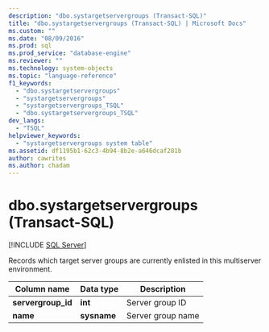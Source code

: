 ```yaml
---
description: "dbo.systargetservergroups (Transact-SQL)"
title: "dbo.systargetservergroups (Transact-SQL) | Microsoft Docs"
ms.custom: ""
ms.date: "08/09/2016"
ms.prod: sql
ms.prod_service: "database-engine"
ms.reviewer: ""
ms.technology: system-objects
ms.topic: "language-reference"
f1_keywords: 
  - "dbo.systargetservergroups"
  - "systargetservergroups"
  - "systargetservergroups_TSQL"
  - "dbo.systargetservergroups_TSQL"
dev_langs: 
  - "TSQL"
helpviewer_keywords: 
  - "systargetservergroups system table"
ms.assetid: df1195b1-62c3-4b94-8b2e-a646dcaf281b
author: cawrites
ms.author: chadam
---
```

# dbo.systargetservergroups (Transact-SQL)
[!INCLUDE [SQL Server](../../includes/applies-to-version/sqlserver.md)]

  Records which target server groups are currently enlisted in this multiserver environment.  
  
  
|Column name|Data type|Description|  
|-----------------|---------------|-----------------|  
|**servergroup_id**|**int**|Server group ID|  
|**name**|**sysname**|Server group name|  
  
  
